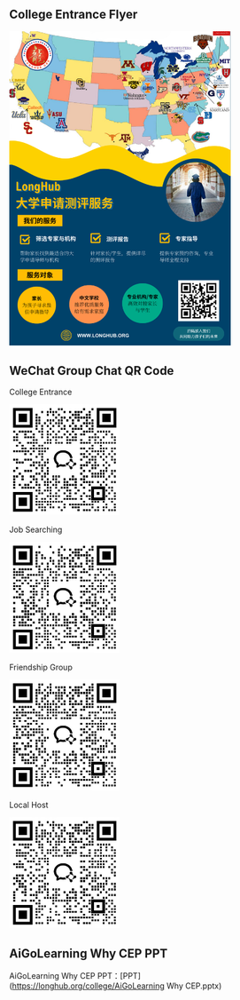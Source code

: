 ## College Entrance Flyer

<img style="width:400px" src="../assets/00.png" />

## WeChat Group Chat QR Code

College Entrance

<img style="width:200px" src="../assets/01.jpg" />

Job Searching

<img style="width:200px" src="../assets/02.jpg" />

Friendship Group

<img style="width:200px" src="../assets/03.jpg" />

Local Host

<img style="width:200px" src="../assets/04.jpg" />

## AiGoLearning Why CEP PPT

AiGoLearning Why CEP PPT：[PPT](https://longhub.org/college/AiGoLearning Why CEP.pptx)
